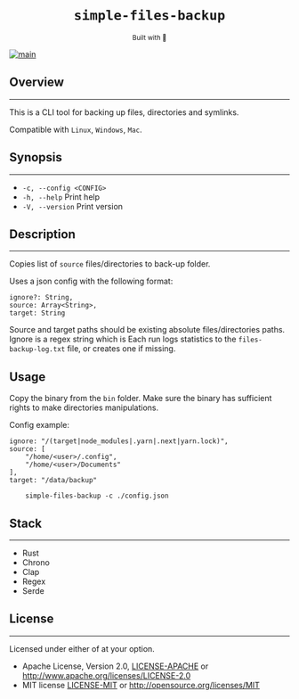 <div align="center">
  <h1><code>simple-files-backup</code></h1><sub>Built with 🦀</sub>
</div>

[![main](https://github.com/arthurhovhannisyan31/simple-files-backup/actions/workflows/code-validation.yml/badge.svg?branch=main)](https://github.com/arthurhovhannisyan31/simple-files-backup/actions/workflows/code-validation.yml)

## Overview

___

This is a CLI tool for backing up files, directories and symlinks.

Compatible with `Linux`, `Windows`, `Mac`.

## Synopsis

___

- `-c, --config <CONFIG>`
- `-h, --help`  Print help
- `-V, --version`  Print version

## Description

___
Copies list of `source` files/directories to back-up folder.

Uses a json config with the following format:

```
ignore?: String,
source: Array<String>,
target: String
```

Source and target paths should be existing absolute files/directories paths. Ignore is a regex string which is
Each run logs statistics to the `files-backup-log.txt` file, or creates one if missing.

## Usage

Copy the binary from the `bin` folder.
Make sure the binary has sufficient rights to make directories manipulations.

Config example:

```
ignore: "/(target|node_modules|.yarn|.next|yarn.lock)",
source: [
    "/home/<user>/.config",
    "/home/<user>/Documents"
],
target: "/data/backup"
```

```shell
    simple-files-backup -c ./config.json
```

## Stack

___

- Rust
- Chrono
- Clap
- Regex
- Serde

## License

___
Licensed under either of at your option.

* Apache License, Version 2.0, [LICENSE-APACHE](./LICENSE-APACHE) or http://www.apache.org/licenses/LICENSE-2.0
* MIT license [LICENSE-MIT](./LICENSE-MIT) or http://opensource.org/licenses/MIT
